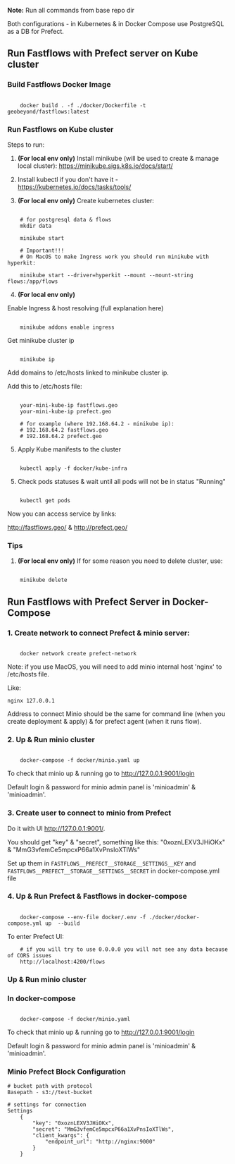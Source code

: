 **Note:** Run all commands from base repo dir

Both configurations - in Kubernetes & in Docker Compose use PostgreSQL as a DB for Prefect.

## Run Fastflows with Prefect server on Kube cluster

### Build Fastflows Docker Image

```console

    docker build . -f ./docker/Dockerfile -t geobeyond/fastflows:latest

```

### Run Fastflows on Kube cluster

Steps to run:

1. **(For local env only)** Install minikube (will be used to create & manage local cluster): https://minikube.sigs.k8s.io/docs/start/

2. Install kubectl if you don't have it - https://kubernetes.io/docs/tasks/tools/

3. **(For local env only)** Create kubernetes cluster:

```console

    # for postgresql data & flows
    mkdir data

    minikube start

    # Important!!!
    # On MacOS to make Ingress work you should run minikube with hyperkit:

    minikube start --driver=hyperkit --mount --mount-string flows:/app/flows

```

4. **(For local env only)**

Enable Ingress & host resolving (full explanation here)

```console

    minikube addons enable ingress

```

Get minikube cluster ip

```console

    minikube ip

```

Add domains to /etc/hosts linked to minikube cluster ip.

Add this to /etc/hosts file:

```console

    your-mini-kube-ip fastflows.geo
    your-mini-kube-ip prefect.geo

    # for example (where 192.168.64.2 - minikube ip):
    # 192.168.64.2 fastflows.geo
    # 192.168.64.2 prefect.geo

```

5. Apply Kube manifests to the cluster

```console

    kubectl apply -f docker/kube-infra

```

5. Check pods statuses & wait until all pods will not be in status "Running"

```console

    kubectl get pods

```

Now you can access service by links:

http://fastflows.geo/ & http://prefect.geo/

### Tips

1.  **(For local env only)** If for some reason you need to delete cluster, use:

```console

    minikube delete

```

## Run Fastflows with Prefect Server in Docker-Compose

### 1. Create network to connect Prefect & minio server:

```console

    docker network create prefect-network

```

Note: if you use MacOS, you will need to add minio internal host 'nginx' to /etc/hosts file.

Like:

`nginx 127.0.0.1`

Address to connect Minio should be the same for command line (when you create deployment & apply) & for prefect agent (when it runs flow).

### 2. Up & Run minio cluster

```console

    docker-compose -f docker/minio.yaml up

```

To check that minio up & running go to http://127.0.0.1:9001/login

Default login & password for minio admin panel is 'minioadmin' & 'minioadmin'.

### 3. Create user to connect to minio from Prefect

Do it with UI http://127.0.0.1:9001/.

You should get "key" & "secret", something like this: "0xoznLEXV3JHiOKx" & "MmG3vfemCe5mpcxP66a1XvPnsIoXTlWs"

Set up them in `FASTFLOWS__PREFECT__STORAGE__SETTINGS__KEY` and `FASTFLOWS__PREFECT__STORAGE__SETTINGS__SECRET` in docker-compose.yml file

### 4. Up & Run Prefect & Fastflows in docker-compose

```console

    docker-compose --env-file docker/.env -f ./docker/docker-compose.yml up  --build

```

To enter Prefect UI:

```console
    # if you will try to use 0.0.0.0 you will not see any data because of CORS issues
    http://localhost:4200/flows

```

### Up & Run minio cluster

### In docker-compose

```console

    docker-compose -f docker/minio.yaml

```

To check that minio up & running go to http://127.0.0.1:9001/login

Default login & password for minio admin panel is 'minioadmin' & 'minioadmin'.

### Minio Prefect Block Configuration

```console
# bucket path with protocol
Basepath - s3://test-bucket

# settings for connection
Settings
    {
        "key": "0xoznLEXV3JHiOKx",
        "secret": "MmG3vfemCe5mpcxP66a1XvPnsIoXTlWs",
        "client_kwargs": {
            "endpoint_url": "http://nginx:9000"
        }
    }

```
